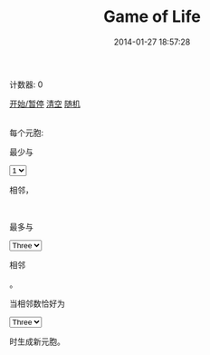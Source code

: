 ﻿---
layout: post
title:  "Game of Life"
date:   2014-01-27 18:57:28
categories: 
---

<script src="https://ajax.googleapis.com/ajax/libs/jquery/1.8.3/jquery.min.js">
</script>
<script src="../javascripts/game_of_life.js">
</script>
<p>计数器: <span id="counter">0</span></p>
<a id="controlLink" href="javascript:void(0)">开始/暂停</a>
<a id="clearLink" href="javascript:void(0)">清空</a>
<a id="RandomLink" href="javascript:void(0)">随机</a>
<br/>
<canvas id="grid" width="500" height="500"></canvas>
<br/>
<p>每个元胞:</p>
<p>最少与</p>
<select id="minimumSelect">
					<option value="1" selected="yes">1</option>
					<option value="2">2</option>
					<option value="3">3</option>
					<option value="4">4</option>
					<option value="5">5</option>
					<option value="6">6</option>
				</select><p>相邻，</p>
<br/>
<p>最多与</p>
<select id="maximumSelect">
					<option value="1">One</option>
					<option value="2">Two</option>
					<option value="3" selected="yes">Three</option>
					<option value="4">Four</option>
					<option value="5">Five</option>
					<option value="6">Six</option>
				</select><p>相邻</p>。
<br/>
<p>当相邻数恰好为</p>
<select id="spawnSelect">
					<option value="1">One</option>
					<option value="2">Two</option>
					<option value="3" selected="yes">Three</option>
					<option value="4">Four</option>
					<option value="5">Five</option>
					<option value="6">Six</option>
				</select><p>时生成新元胞。</p>